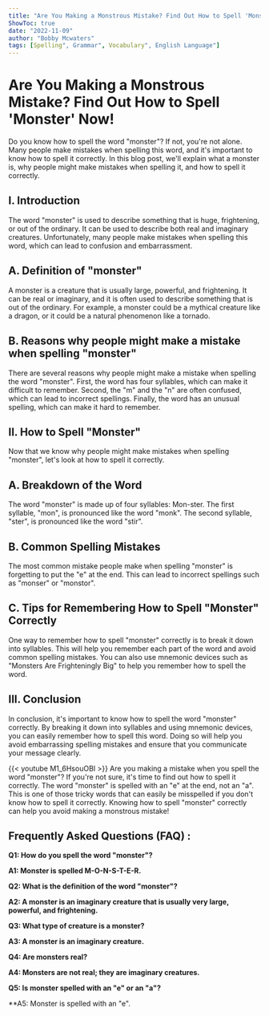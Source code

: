 ```yaml
---
title: "Are You Making a Monstrous Mistake? Find Out How to Spell 'Monster' Now!"
ShowToc: true 
date: "2022-11-09"
author: "Bobby Mcwaters" 
tags: [Spelling", Grammar", Vocabulary", English Language"]
---
```

# Are You Making a Monstrous Mistake? Find Out How to Spell 'Monster' Now!

Do you know how to spell the word "monster"? If not, you're not alone. Many people make mistakes when spelling this word, and it's important to know how to spell it correctly. In this blog post, we'll explain what a monster is, why people might make mistakes when spelling it, and how to spell it correctly. 

## I. Introduction 

The word "monster" is used to describe something that is huge, frightening, or out of the ordinary. It can be used to describe both real and imaginary creatures. Unfortunately, many people make mistakes when spelling this word, which can lead to confusion and embarrassment. 

## A. Definition of "monster" 

A monster is a creature that is usually large, powerful, and frightening. It can be real or imaginary, and it is often used to describe something that is out of the ordinary. For example, a monster could be a mythical creature like a dragon, or it could be a natural phenomenon like a tornado. 

## B. Reasons why people might make a mistake when spelling "monster" 

There are several reasons why people might make a mistake when spelling the word "monster". First, the word has four syllables, which can make it difficult to remember. Second, the "m" and the "n" are often confused, which can lead to incorrect spellings. Finally, the word has an unusual spelling, which can make it hard to remember. 

## II. How to Spell "Monster" 

Now that we know why people might make mistakes when spelling "monster", let's look at how to spell it correctly. 

## A. Breakdown of the Word 

The word "monster" is made up of four syllables: Mon-ster. The first syllable, "mon", is pronounced like the word "monk". The second syllable, "ster", is pronounced like the word "stir". 

## B. Common Spelling Mistakes 

The most common mistake people make when spelling "monster" is forgetting to put the "e" at the end. This can lead to incorrect spellings such as "monser" or "monstor". 

## C. Tips for Remembering How to Spell "Monster" Correctly 

One way to remember how to spell "monster" correctly is to break it down into syllables. This will help you remember each part of the word and avoid common spelling mistakes. You can also use mnemonic devices such as "Monsters Are Frighteningly Big" to help you remember how to spell the word. 

## III. Conclusion 

In conclusion, it's important to know how to spell the word "monster" correctly. By breaking it down into syllables and using mnemonic devices, you can easily remember how to spell this word. Doing so will help you avoid embarrassing spelling mistakes and ensure that you communicate your message clearly.

{{< youtube M1_6HsouOBI >}} 
Are you making a mistake when you spell the word "monster"? If you're not sure, it's time to find out how to spell it correctly. The word "monster" is spelled with an "e" at the end, not an "a". This is one of those tricky words that can easily be misspelled if you don't know how to spell it correctly. Knowing how to spell "monster" correctly can help you avoid making a monstrous mistake!

## Frequently Asked Questions (FAQ) :
**Q1: How do you spell the word "monster"?**

**A1: Monster is spelled M-O-N-S-T-E-R.**

**Q2: What is the definition of the word "monster"?**

**A2: A monster is an imaginary creature that is usually very large, powerful, and frightening.**

**Q3: What type of creature is a monster?**

**A3: A monster is an imaginary creature.**

**Q4: Are monsters real?**

**A4: Monsters are not real; they are imaginary creatures.**

**Q5: Is monster spelled with an "e" or an "a"?**

**A5: Monster is spelled with an "e".





